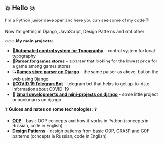 ## :boom: **Hello** :boom:

I'm a Python junior developer and here you can see some of my code :hand:

Now I'm getting in Django, JavaScript, Design Patterns and smt other

:fire::fire::fire: **My main projects:**
- :gem:[**Automated control system for Typography**](../../../Typography) - control system for local typography
- :mag_right:[**Parser for games stores**](../../../gamesStoresParser) - a parser that looking for the lowest price for a game among games stores
- :mag:[**Games store parser on Django**](../../../djangoGamesStoreParser) - the same parser as above, but on the web using Django
- :pill:[**COVID 19 Telegram Bot**](../../../COVID-19-Telegram-Bot) - telegram bot that helps to get up-to-date information about COVID-19
- :hankey: [**Small developments and mini-projects on django**](../../../DjangoStudy) - some little project or bookmarks on django 



:question: **Guides and notes on some technologies:** :question:
- [**OOP**](../../../OOP) - basic OOP concepts and how it works in Python (concepts in Russian, code in English)
- [**Design Patterns**](../../../DesignPatterns) - design patterns from basic OOP, GRASP and GOF patterns (concepts in Russian, code in English)


